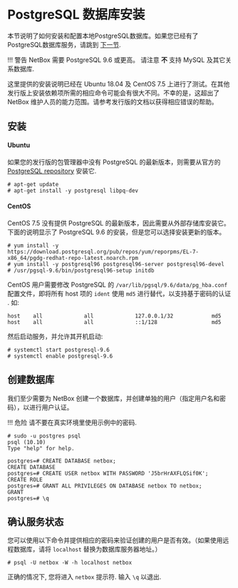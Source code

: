 # PostgreSQL 数据库安装

本节说明了如何安装和配置本地PostgreSQL数据库。如果您已经有了PostgreSQL数据库服务，请跳到 [下一节](2-redis.md).


!!! 警告
    NetBox 需要 PostgreSQL 9.6 或更高。 请注意 **不** 支持 MySQL 及其它关系数据库.

这里提供的安装说明已经在 Ubuntu 18.04 及 CentOS 7.5 上进行了测试。在其他发行版上安装依赖项所需的相应命令可能会有很大不同。不幸的是，这超出了 NetBox 维护人员的能力范围。请参考发行版的文档以获得相应错误的帮助。

## 安装 

#### Ubuntu

如果您的发行版的包管理器中没有 PostgreSQL 的最新版本，则需要从官方的 [PostgreSQL repository](https://wiki.postgresql.org/wiki/Apt) 安装它.

```no-highlight
# apt-get update
# apt-get install -y postgresql libpq-dev
```

#### CentOS

CentOS 7.5 没有提供 PostgreSQL 的最新版本，因此需要从外部存储库安装它。下面的说明显示了 PostgreSQL 9.6 的安装，但是您可以选择安装更新的版本。

```no-highlight
# yum install -y https://download.postgresql.org/pub/repos/yum/reporpms/EL-7-x86_64/pgdg-redhat-repo-latest.noarch.rpm
# yum install -y postgresql96 postgresql96-server postgresql96-devel
# /usr/pgsql-9.6/bin/postgresql96-setup initdb
```

CentOS 用户需要修改 PostgreSQL 的 `/var/lib/pgsql/9.6/data/pg_hba.conf` 配置文件，即将所有 host 项的 `ident` 使用 `md5` 进行替代，以支持基于密码的认证 . 如:

```no-highlight
host    all             all             127.0.0.1/32            md5
host    all             all             ::1/128                 md5
```

然后启动服务，并允许其开机启动:

```no-highlight
# systemctl start postgresql-9.6
# systemctl enable postgresql-9.6
```

## 创建数据库

我们至少需要为 NetBox 创建一个数据库，并创建单独的用户（指定用户名和密码），以进行用户认证。

!!! 危险
    请不要在真实环境里使用示例中的密码.

```no-highlight
# sudo -u postgres psql
psql (10.10)
Type "help" for help.

postgres=# CREATE DATABASE netbox;
CREATE DATABASE
postgres=# CREATE USER netbox WITH PASSWORD 'J5brHrAXFLQSif0K';
CREATE ROLE
postgres=# GRANT ALL PRIVILEGES ON DATABASE netbox TO netbox;
GRANT
postgres=# \q
```

## 确认服务状态

您可以使用以下命令并提供相应的密码来验证创建的用户是否有效。（如果使用远程数据库，请将 `localhost` 替换为数据库服务器地址。）


```no-highlight
# psql -U netbox -W -h localhost netbox
```

正确的情况下, 您将进入 `netbox` 提示符. 输入 `\q` 以退出.
